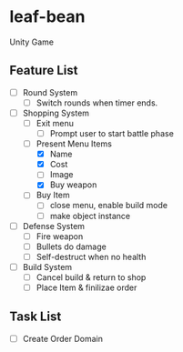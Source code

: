 # leaf-bean
Unity Game

## Feature List
* [ ] Round System
	* [ ] Switch rounds when timer ends.
* [ ] Shopping System
	* [ ] Exit menu
		* [ ] Prompt user to start battle phase
	* [ ] Present Menu Items
		* [x] Name
		* [x] Cost
		* [ ] Image
		* [x] Buy weapon
	* [ ] Buy Item
		* [ ] close menu, enable build mode
		* [ ] make object instance
* [ ] Defense System
	* [ ] Fire weapon
	* [ ] Bullets do damage
	* [ ] Self-destruct when no health
* [ ] Build System
	* [ ] Cancel build & return to shop
	* [ ] Place Item & finilizae order
	
## Task List
* [ ] Create Order Domain